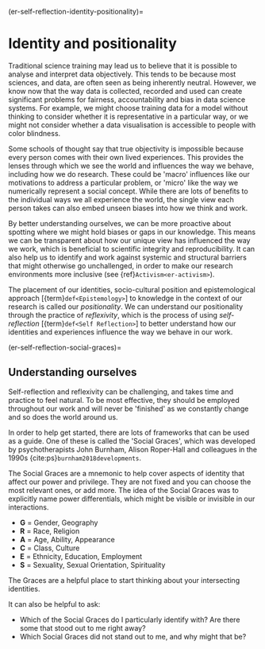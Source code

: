 (er-self-reflection-identity-positionality)=
# Identity and positionality

Traditional science training may lead us to believe that it is possible to analyse and interpret data objectively.
This tends to be because most sciences, and data, are often seen as being inherently neutral.
However, we know now that the way data is collected, recorded and used can create significant problems for fairness, accountability and bias in data science systems.
For example, we might choose training data for a model without thinking to consider whether it is representative in a particular way, or we might not consider whether a data visualisation is accessible to people with color blindness.

Some schools of thought say that true objectivity is impossible because every person comes with their own lived experiences. This provides the lenses through which we see the world and influences the way we behave, including how we do research.
These could be 'macro' influences like our motivations to address a particular problem, or 'micro' like the way we numerically represent a social concept.
While there are lots of benefits to the individual ways we all experience the world, the single view each person takes can also embed unseen biases into how we think and work.

By better understanding ourselves, we can be more proactive about spotting where we might hold biases or gaps in our knowledge.
This means we can be transparent about how our unique view has influenced the way we work, which is beneficial to scientific integrity and reproducibility.
It can also help us to identify and work against systemic and structural barriers that might otherwise go unchallenged, in order to make our research environments more inclusive (see {ref}`Activism<er-activism>`).

The placement of our identities, socio-cultural position and epistemological approach [{term}`def<Epistemology>`] to knowledge in the context of our research is called our *positionality*.
We can understand our positionality through the practice of *reflexivity*, which is the process of using *self-reflection* [{term}`def<Self Reflection>`] to better understand how our identities and experiences influence the way we behave in our work.

(er-self-reflection-social-graces)=
## Understanding ourselves

Self-reflection and reflexivity can be challenging, and takes time and practice to feel natural.
To be most effective, they should be employed throughout our work and will never be 'finished' as we constantly change and so does the world around us.

In order to help get started, there are lots of frameworks that can be used as a guide.
One of these is called the 'Social Graces', which was developed by psychotherapists John Burnham, Alison Roper-Hall and colleagues in the 1990s {cite:ps}`burnham2018developments`.

The Social Graces are a mnemonic to help cover aspects of identity that affect our power and privilege.
They are not fixed and you can choose the most relevant ones, or add more.
The idea of the Social Graces was to explicitly name power differentials, which might be visible or invisible in our interactions.

- **G** = Gender, Geography
- **R** = Race, Religion
- **A** = Age, Ability, Appearance
- **C** = Class, Culture
- **E** = Ethnicity, Education, Employment
- **S** = Sexuality, Sexual Orientation, Spirituality

The Graces are a helpful place to start thinking about your intersecting identities.

It can also be helpful to ask:
- Which of the Social Graces do I particularly identify with? Are there some that stood out to me right away?
- Which Social Graces did not stand out to me, and why might that be?
